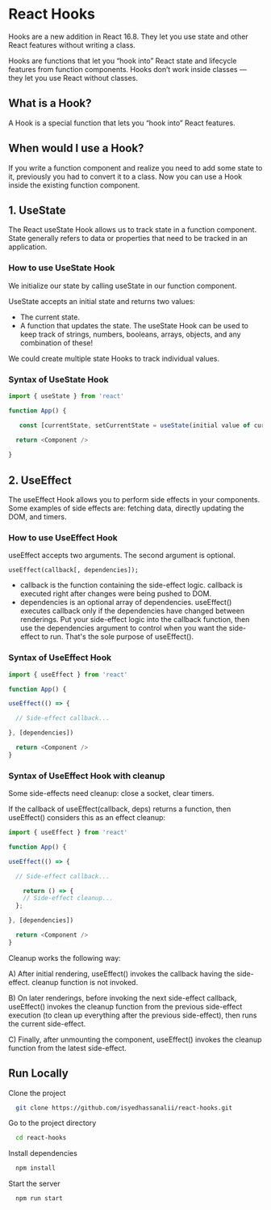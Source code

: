 
# React Hooks

Hooks are a new addition in React 16.8. They let you use state and other React features without writing a class.

Hooks are functions that let you “hook into” React state and lifecycle features from function components. Hooks don’t work inside classes — they let you use React without classes. 
## What is a Hook? 
A Hook is a special function that lets you “hook into” React features. 

## When would I use a Hook? 
If you write a function component and realize you need to add some state to it, previously you had to convert it to a class. Now you can use a Hook inside the existing function component. 

## 1. UseState
The React useState Hook allows us to track state in a function component.
State generally refers to data or properties that need to be tracked in an application.

### How to use UseState Hook
We initialize our state by calling useState in our function component.

UseState accepts an initial state and returns two values:
- The current state.
- A function that updates the state.
The useState Hook can be used to keep track of strings, numbers, booleans, arrays, objects, and any combination of these!

We could create multiple state Hooks to track individual values.

### Syntax of UseState Hook

```javascript
import { useState } from 'react'

function App() {

   const [currentState, setCurrentState = useState(initial value of current state)
  
  return <Component />

}
```
## 2. UseEffect
The useEffect Hook allows you to perform side effects in your components. Some examples of side effects are: fetching data, directly updating the DOM, and timers. 

### How to use UseEffect Hook
useEffect accepts two arguments. The second argument is optional.
```
useEffect(callback[, dependencies]);
```
- callback is the function containing the side-effect logic. callback is executed right after changes were being pushed to DOM.
- dependencies is an optional array of dependencies. useEffect() executes callback only if the dependencies have changed between renderings.
Put your side-effect logic into the callback function, then use the dependencies argument to control when you want the side-effect to run. That's the sole purpose of useEffect().

### Syntax of UseEffect Hook

```javascript
import { useEffect } from 'react'

function App() {

useEffect(() => {

  // Side-effect callback...

}, [dependencies])

  return <Component />
}

```
### Syntax of UseEffect Hook with cleanup

Some side-effects need cleanup: close a socket, clear timers.

If the callback of useEffect(callback, deps) returns a function, then useEffect() considers this as an effect cleanup:
```javascript
import { useEffect } from 'react'

function App() {

useEffect(() => {

  // Side-effect callback...

    return () => {
    // Side-effect cleanup...
  };

}, [dependencies])

  return <Component />
}

```
Cleanup works the following way:

A) After initial rendering, useEffect() invokes the callback having the side-effect. cleanup function is not invoked.

B) On later renderings, before invoking the next side-effect callback, useEffect() invokes the cleanup function from the previous side-effect execution (to clean up everything after the previous side-effect), then runs the current side-effect.

C) Finally, after unmounting the component, useEffect() invokes the cleanup function from the latest side-effect.

## Run Locally

Clone the project

```bash
  git clone https://github.com/isyedhassanalii/react-hooks.git
```

Go to the project directory

```bash
  cd react-hooks
```

Install dependencies

```bash
  npm install
```

Start the server

```bash
  npm run start
```

